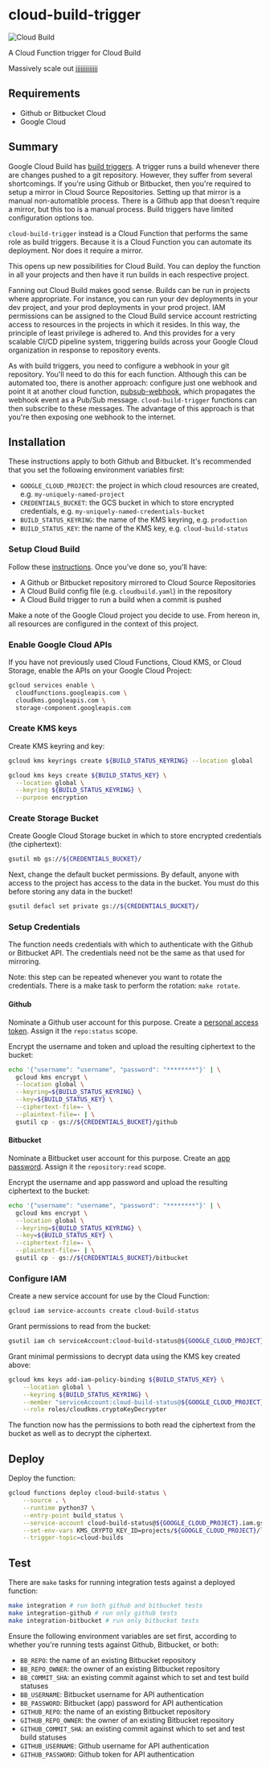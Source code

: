 # cloud-build-trigger

![Cloud Build](https://storage.googleapis.com/louis-garman-ci-badges/builds/cloud-build-trigger/branches/master.svg)

A Cloud Function trigger for Cloud Build

Massively scale out jjjjjjjjjjjjj

## Requirements

* Github or Bitbucket Cloud
* Google Cloud

## Summary

Google Cloud Build has [build triggers](https://cloud.google.com/cloud-build/docs/running-builds/automate-builds). A trigger runs a build whenever there are changes pushed to a git repository. However, they suffer from several shortcomings. If you're using Github or Bitbucket, then you're required to setup a mirror in Cloud Source Repositories. Setting up that mirror is a manual non-automatible process. There is a Github app that doesn't require a mirror, but this too is a manual process. Build triggers have limited configuration options too.

`cloud-build-trigger` instead is a Cloud Function that performs the same role as build triggers. Because it is a Cloud Function you can automate its deployment. Nor does it require a mirror.

This opens up new possibilities for Cloud Build. You can deploy the function in all your projects and then have it run builds in each respective project.

Fanning out Cloud Build makes good sense. Builds can be run in projects where appropriate. For instance, you can run your dev deployments in your dev project, and your prod deployments in your prod project. IAM permissions can be assigned to the Cloud Build service account restricting access to resources in the projects in which it resides. In this way, the principle of least privilege is adhered to. And this provides for a very scalable CI/CD pipeline system, triggering builds across your Google Cloud organization in response to repository events.

As with build triggers, you need to configure a webhook in your git repository. You'll need to do this for each function. Although this can be automated too, there is another approach: configure just one webhook and point it at another cloud function, [pubsub-webhook](https://github.com/leg100/pubsub-webhook), which propagates the webhook event as a Pub/Sub message. `cloud-build-trigger` functions can then subscribe to these messages. The advantage of this approach is that you're then exposing one webhook to the internet.

## Installation

These instructions apply to both Github and Bitbucket. It's recommended that you set the following environment variables first:

* `GOOGLE_CLOUD_PROJECT`: the project in which cloud resources are created, e.g. `my-uniquely-named-project`
* `CREDENTIALS_BUCKET`: the GCS bucket in which to store encrypted credentials, e.g. `my-uniquely-named-credentials-bucket`
* `BUILD_STATUS_KEYRING`: the name of the KMS keyring, e.g. `production`
* `BUILD_STATUS_KEY`: the name of the KMS key, e.g. `cloud-build-status`

### Setup Cloud Build

Follow these [instructions](https://cloud.google.com/cloud-build/docs/running-builds/automate-builds). Once you've done so, you'll have:

  * A Github or Bitbucket repository mirrored to Cloud Source Repositories
  * A Cloud Build config file (e.g. `cloudbuild.yaml`) in the repository
  * A Cloud Build trigger to run a build when a commit is pushed

Make a note of the Google Cloud project you decide to use. From hereon in, all resources are configured in the context of this project.


### Enable Google Cloud APIs

If you have not previously used Cloud Functions, Cloud KMS, or Cloud Storage, enable the APIs on your Google Cloud Project:

```bash
gcloud services enable \
  cloudfunctions.googleapis.com \
  cloudkms.googleapis.com \
  storage-component.googleapis.com
```

### Create KMS keys

Create KMS keyring and key:

```bash
gcloud kms keyrings create ${BUILD_STATUS_KEYRING} --location global

gcloud kms keys create ${BUILD_STATUS_KEY} \
  --location global \
  --keyring ${BUILD_STATUS_KEYRING} \
  --purpose encryption
```

### Create Storage Bucket

Create Google Cloud Storage bucket in which to store encrypted credentials (the ciphertext):

```bash
gsutil mb gs://${CREDENTIALS_BUCKET}/
```

Next, change the default bucket permissions. By default, anyone with access to the project has access to the data in the bucket. You must do this before storing any data in the bucket!

```bash
gsutil defacl set private gs://${CREDENTIALS_BUCKET}/
```

### Setup Credentials

The function needs credentials with which to authenticate with the Github or Bitbucket API. The credentials need not be the same as that used for mirroring.

Note: this step can be repeated whenever you want to rotate the credentials. There is a make task to perform the rotation: `make rotate`.

#### Github

Nominate a Github user account for this purpose. Create a [personal access token](https://github.com/settings/tokens). Assign it the `repo:status` scope.

Encrypt the username and token and upload the resulting ciphertext to the bucket:

```bash
echo '{"username": "username", "password": "********"}' | \
  gcloud kms encrypt \
  --location global \
  --keyring=${BUILD_STATUS_KEYRING} \
  --key=${BUILD_STATUS_KEY} \
  --ciphertext-file=- \
  --plaintext-file=- | \
  gsutil cp - gs://${CREDENTIALS_BUCKET}/github
```

#### Bitbucket

Nominate a Bitbucket user account for this purpose.  Create an [app password](https://confluence.atlassian.com/bitbucket/app-passwords-828781300.html). Assign it the `repository:read` scope.

Encrypt the username and app password and upload the resulting ciphertext to the bucket:

```bash
echo '{"username": "username", "password": "********"}' | \
  gcloud kms encrypt \
  --location global \
  --keyring=${BUILD_STATUS_KEYRING} \
  --key=${BUILD_STATUS_KEY} \
  --ciphertext-file=- \
  --plaintext-file=- | \
  gsutil cp - gs://${CREDENTIALS_BUCKET}/bitbucket
```

### Configure IAM

Create a new service account for use by the Cloud Function:

```bash
gcloud iam service-accounts create cloud-build-status
```

Grant permissions to read from the bucket:

```bash
gsutil iam ch serviceAccount:cloud-build-status@${GOOGLE_CLOUD_PROJECT}.iam.gserviceaccount.com:legacyBucketReader,legacyObjectReader gs://${CREDENTIALS_BUCKET}
```

Grant minimal permissions to decrypt data using the KMS key created above:

```bash
gcloud kms keys add-iam-policy-binding ${BUILD_STATUS_KEY} \
    --location global \
    --keyring ${BUILD_STATUS_KEYRING} \
    --member "serviceAccount:cloud-build-status@${GOOGLE_CLOUD_PROJECT}.iam.gserviceaccount.com" \
    --role roles/cloudkms.cryptoKeyDecrypter
```

The function now has the permissions to both read the ciphertext from the bucket as well as to decrypt the ciphertext.

## Deploy

Deploy the function:

```bash
gcloud functions deploy cloud-build-status \
    --source . \
    --runtime python37 \
    --entry-point build_status \
    --service-account cloud-build-status@${GOOGLE_CLOUD_PROJECT}.iam.gserviceaccount.com \
    --set-env-vars KMS_CRYPTO_KEY_ID=projects/${GOOGLE_CLOUD_PROJECT}/locations/global/keyRings/${BUILD_STATUS_KEYRING}/cryptoKeys/${BUILD_STATUS_KEY},CREDENTIALS_BUCKET=${CREDENTIALS_BUCKET} \
    --trigger-topic=cloud-builds
```

## Test

There are `make` tasks for running integration tests against a deployed function:

```bash
make integration # run both github and bitbucket tests
make integration-github # run only github tests
make integration-bitbucket # run only bitbucket tests
```

Ensure the following environment variables are set first, according to whether you're running tests against Github, Bitbucket, or both:

* `BB_REPO`: the name of an existing Bitbucket repository
* `BB_REPO_OWNER`: the owner of an existing Bitbucket repository
* `BB_COMMIT_SHA`: an existing commit against which to set and test build statuses
* `BB_USERNAME`: Bitbucket username for API authentication
* `BB_PASSWORD`: Bitbucket (app) password for API authentication
* `GITHUB_REPO`: the name of an existing Bitbucket repository
* `GITHUB_REPO_OWNER`: the owner of an existing Bitbucket repository
* `GITHUB_COMMIT_SHA`: an existing commit against which to set and test build statuses
* `GITHUB_USERNAME`: Github username for API authentication
* `GITHUB_PASSWORD`: Github token for API authentication
